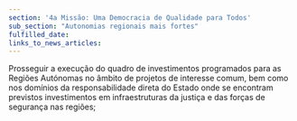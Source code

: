 ```yaml
---
section: '4a Missão: Uma Democracia de Qualidade para Todos'
sub_section: "Autonomias regionais mais fortes"
fulfilled_date:
links_to_news_articles:
---
```


Prosseguir a execução do quadro de investimentos programados para as Regiões Autónomas no âmbito de projetos de interesse comum, bem como nos domínios da responsabilidade direta do Estado onde se encontram previstos investimentos em infraestruturas da justiça e das forças de segurança nas regiões;